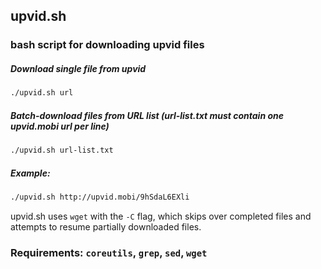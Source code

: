 ## upvid.sh
### bash script for downloading upvid files

##### Download single file from upvid

```bash
./upvid.sh url
```

##### Batch-download files from URL list (url-list.txt must contain one upvid.mobi url per line)

```bash
./upvid.sh url-list.txt
```

##### Example:

```bash
./upvid.sh http://upvid.mobi/9hSdaL6EXli
```

upvid.sh uses `wget` with the `-C` flag, which skips over completed files and attempts to resume partially downloaded files.

### Requirements: `coreutils`, `grep`, `sed`, **`wget`**
